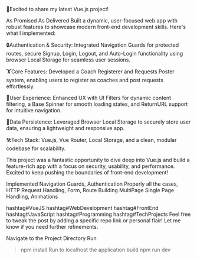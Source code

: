 🚀Excited to share my latest Vue.js project! 

As Promised As Delivered
 Built a dynamic, user-focused web app with robust features to showcase modern front-end development skills. Here's what I implemented:
 
🔒Authentication & Security: Integrated Navigation Guards for protected routes, secure Signup, Login, Logout, and Auto-Login functionality using browser Local Storage for seamless user sessions.

 🏋Core Features: Developed a Coach Registerer and Requests Poster system, enabling users to register as coaches and post requests effortlessly.

 🎨User Experience: Enhanced UX with UI Filters for dynamic content filtering, a Base Spinner for smooth loading states, and ReturnURL support for intuitive navigation.

 📀Data Persistence: Leveraged Browser Local Storage to securely store user data, ensuring a lightweight and responsive app.

 🛠️Tech Stack: Vue.js, Vue Router, Local Storage, and a clean, modular codebase for scalability.

This project was a fantastic opportunity to dive deep into Vue.js and build a feature-rich app with a focus on security, usability, and performance. Excited to keep pushing the boundaries of front-end development! 

Implemented Navigation Guards, Authentication Properly all the cases,
HTTP Request Handling, Form, Route Building MultiPage Single Page Handling,
Animations

 
hashtag#VueJS hashtag#WebDevelopment hashtag#FrontEnd hashtag#JavaScript hashtag#Programming hashtag#TechProjects
Feel free to tweak the post by adding a specific repo link or personal flair! Let me know if you need further refinements.


Navigate to the Project Directory
Run
>npm install
Run to localhost the application build
>npm run dev
